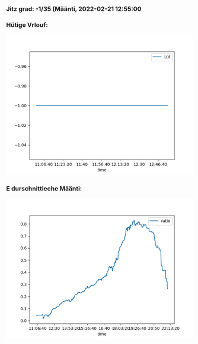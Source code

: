 ### Jitz grad: -1/35 (Määnti, 2022-02-21 12:55:00

### Hütige Vrlouf:
![Graph](Today.png)

### E durschnittleche Määnti:
![Graph](Määnti.png)